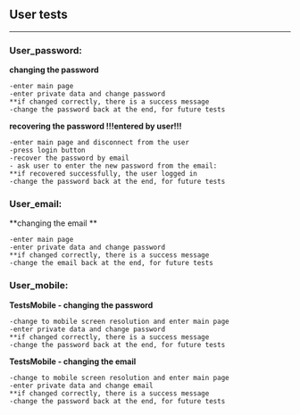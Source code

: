 
## User  tests
----


### User_password:


  **changing the password**
  
    -enter main page
    -enter private data and change password 
    **if changed correctly, there is a success message
    -change the password back at the end, for future tests
   
  **recovering the password    !!!entered by user!!!** 
   
    -enter main page and disconnect from the user
    -press login button		
    -recover the password by email 
    - ask user to enter the new password from the email: 		
    **if recovered successfully, the user logged in
    -change the password back at the end, for future tests
	


### User_email:


  **changing the email **
  
    -enter main page
    -enter private data and change password 
    **if changed correctly, there is a success message
    -change the email back at the end, for future tests

 
 
### User_mobile:


  **TestsMobile - changing the password**
  
    -change to mobile screen resolution and enter main page
    -enter private data and change password 
    **if changed correctly, there is a success message
    -change the password back at the end, for future tests
   
  **TestsMobile - changing the email** 
   
    -change to mobile screen resolution and enter main page
    -enter private data and change email 
    **if changed correctly, there is a success message
    -change the password back at the end, for future tests
    